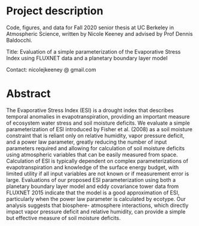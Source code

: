 # Project description

Code, figures, and data for Fall 2020 senior thesis at UC Berkeley in Atmospheric Science, written by Nicole Keeney and advised by Prof Dennis Baldocchi. 

Title: Evaluation of a simple parameterization of the Evaporative Stress Index using FLUXNET data and a planetary boundary layer model

Contact: nicolejkeeney @ gmail.com

# Abstract 

The Evaporative Stress Index (ESI) is a drought index that describes temporal anomalies in evapotranspiration, providing an important measure of ecosystem water stress and soil moisture deficits. We evaluate a simple parameterization of ESI introduced by Fisher et al. (2008) as a soil moisture constraint that is reliant only on relative humidity, vapor pressure deficit, and a power law parameter, greatly reducing the number of input parameters required and allowing for calculation of soil moisture deficits using atmospheric variables that can be easily measured from space. Calculation of ESI is typically dependent on complex parameterizations of evapotranspiration and knowledge of the surface energy budget, with limited utility if all input variables are not known or if measurement error is large. Evaluations of our proposed ESI parameterization using both a planetary boundary layer model and eddy covariance tower data from FLUXNET 2015 indicate that the model is a good approximation of ESI, particularly when the power law parameter is calculated by ecotype. Our analysis suggests that biosphere- atmosphere interactions, which directly impact vapor pressure deficit and relative humidity, can provide a simple but effective measure of soil moisture deficits.
